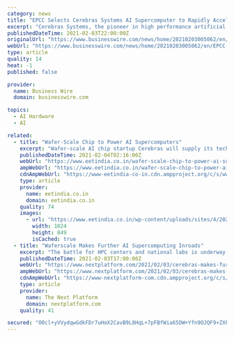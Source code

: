 ```yaml
---
category: news
title: "EPCC Selects Cerebras Systems AI Supercomputer to Rapidly Accelerate AI Research"
excerpt: "Cerebras Systems, the pioneer in high performance artificial intelligence (AI) compute, and EPCC, the supercomputing centre at the University of Edinburgh, today announced the selection of the world’s fastest AI computer,"
publishedDateTime: 2021-02-03T22:00:00Z
originalUrl: "https://www.businesswire.com/news/home/20210203005062/en/EPCC-Selects-Cerebras-Systems-AI-Supercomputer-to-Rapidly-Accelerate-AI-Research"
webUrl: "https://www.businesswire.com/news/home/20210203005062/en/EPCC-Selects-Cerebras-Systems-AI-Supercomputer-to-Rapidly-Accelerate-AI-Research"
type: article
quality: 14
heat: -1
published: false

provider:
  name: Business Wire
  domain: businesswire.com

topics:
  - AI Hardware
  - AI

related:
  - title: "Wafer-Scale Chip to Power AI Supercomputers"
    excerpt: "Wafer-scale AI chip startup Cerebras will supply its technology to EPCC, the supercomputing center at the University of Edinburgh, UK. The new hardware, designed specifically to accelerate huge AI workloads,"
    publishedDateTime: 2021-02-04T02:16:00Z
    webUrl: "https://www.eetindia.co.in/wafer-scale-chip-to-power-ai-supercomputers/"
    ampWebUrl: "https://www.eetindia.co.in/wafer-scale-chip-to-power-ai-supercomputers/amp/"
    cdnAmpWebUrl: "https://www-eetindia-co-in.cdn.ampproject.org/c/s/www.eetindia.co.in/wafer-scale-chip-to-power-ai-supercomputers/amp/"
    type: article
    provider:
      name: eetindia.co.in
      domain: eetindia.co.in
    quality: 74
    images:
      - url: "https://www.eetindia.co.in/wp-content/uploads/sites/4/2021/02/Cerebras_WLC.jpg"
        width: 1024
        height: 849
        isCached: true
  - title: "Waferscale Makes Further AI Supercomputing Inroads"
    excerpt: "The battle for HPC centers and national labs is underway among the leading AI chip startups in the high-end datacenter space (Graphcore, Cerebras, and"
    publishedDateTime: 2021-02-03T17:00:00Z
    webUrl: "https://www.nextplatform.com/2021/02/03/cerebras-makes-further-ai-supercomputing-inroads/"
    ampWebUrl: "https://www.nextplatform.com/2021/02/03/cerebras-makes-further-ai-supercomputing-inroads/amp/"
    cdnAmpWebUrl: "https://www-nextplatform-com.cdn.ampproject.org/c/s/www.nextplatform.com/2021/02/03/cerebras-makes-further-ai-supercomputing-inroads/amp/"
    type: article
    provider:
      name: The Next Platform
      domain: nextplatform.com
    quality: 41

secured: "O0cl+yVVydqwGdkFDr7uHoX2CavB9L8HqL+7pFBfWia65DW+Yfn9OJQF9+ZXFsF51TDgBE8wb6ze7R2D7Jin5ZLSSydvtF+0Rl6fxYchnitNGo/rVjhQgW4TKeBtH2vvSEbvisHzMSgD/u/txF2ETgoVC4rka/A8fGwXDyJeTlQdbQZD4OhvhHhDuAho2/Jj8HMesUQ8Bf8Gyayvtk2oAJzIfLqy6k4HZjev2eeEjtRiTvMxjq78F1fNArVnBpHe5reGvyEcDEEs1pu9J8s8NJBO6PI7cp4YHaHC9+KI16fO5f3hptL4TvmzRujGiT+vTD/FmOBaYMzglb+sFVummgaAx5MRZ8w3Qd5nAnseN1k=;s1lA1BUUUPabDEg0OCBbPg=="
---
```


